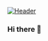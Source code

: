 [![Header](https://raw.githubusercontent.com/MartinHeinz/<OWNER>/<OWNER>/readme_header.png "Header")](https://www.cosornio.com/)

### Hi there 👋

<!--
**c-osornio/c-osornio** is a ✨ _special_ ✨ repository because its `README.md` (this file) appears on your GitHub profile.

Here are some ideas to get you started:

- 🔭 I’m currently working on ...
- 🌱 I’m currently learning ...
- 👯 I’m looking to collaborate on ...
- 🤔 I’m looking for help with ...
- 💬 Ask me about ...
- 📫 How to reach me: ...
- 😄 Pronouns: ...
- ⚡ Fun fact: ...
-->
